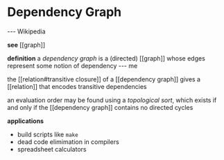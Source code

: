 # Dependency Graph

--- Wikipedia

**see** [[graph]]

**definition** a _dependency graph_ is a (directed) [[graph]] whose edges represent some notion of dependency --- me

the [[relation#transitive closure]] of a [[dependency graph]] gives a [[relation]] that encodes transitive dependencies

an evaluation order may be found using a _topological sort_, which exists if and only if the [[dependency graph]] contains no directed cycles

**applications**

- build scripts like `make`
- dead code elimimation in compilers
- spreadsheet calculators
